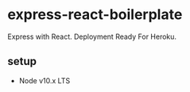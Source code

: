 # express-react-boilerplate

Express with React. Deployment Ready For Heroku.

## setup
- Node v10.x LTS
